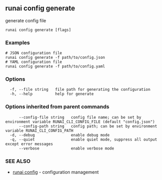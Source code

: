 ## runai config generate

generate config file

```
runai config generate [flags]
```

### Examples

```
# JSON configuration file
runai config generate -f path/to/config.json
# YAML configuration file
runai config generate -f path/to/config.yaml

```

### Options

```
  -f, --file string   file path for generating the configuration
  -h, --help          help for generate
```

### Options inherited from parent commands

```
      --config-file string   config file name; can be set by environment variable RUNAI_CLI_CONFIG_FILE (default "config.json")
      --config-path string   config path; can be set by environment variable RUNAI_CLI_CONFIG_PATH
  -d, --debug                enable debug mode
  -q, --quiet                enable quiet mode, suppress all output except error messages
      --verbose              enable verbose mode
```

### SEE ALSO

* [runai config](runai_config.md)	 - configuration management

